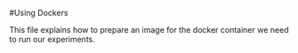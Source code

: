 #Using Dockers

This file explains how to prepare an image for the docker container we need to run our experiments.

